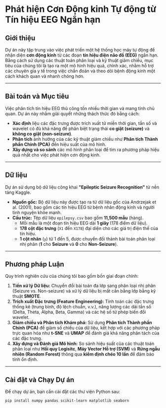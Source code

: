 # Phát hiện Cơn Động kinh Tự động từ Tín hiệu EEG Ngắn hạn

## Giới thiệu
Dự án này tập trung vào việc phát triển một hệ thống học máy tự động để nhận diện **cơn động kinh** từ các đoạn **tín hiệu điện não đồ (EEG)** ngắn hạn. Bằng cách sử dụng các thuật toán phân loại và kỹ thuật giảm chiều, mục tiêu của chúng tôi là tạo ra một mô hình hiệu quả, chính xác, nhằm hỗ trợ các chuyên gia y tế trong việc chẩn đoán và theo dõi bệnh động kinh một cách khách quan và nhanh chóng hơn.

---

## Bài toán và Mục tiêu
Việc phân tích tín hiệu EEG thủ công tốn nhiều thời gian và mang tính chủ quan. Dự án này nhằm giải quyết những thách thức đó bằng cách:
* **Xác định** liệu các đặc trưng được trích xuất từ miền thời gian, tần số và wavelet có đủ khả năng để phân biệt trạng thái **co giật (seizure)** và **không co giật (non-seizure)**.
* **Phân tích** ảnh hưởng của các kỹ thuật giảm chiều như **Phân tích Thành phần Chính (PCA)** đến hiệu suất của mô hình.
* **Xây dựng và so sánh** các mô hình phân loại để tìm ra phương pháp hiệu quả nhất cho việc phát hiện cơn động kinh.

---

## Dữ liệu
Dự án sử dụng bộ dữ liệu công khai **"Epileptic Seizure Recognition"** từ nền tảng Kaggle.
* **Nguồn gốc:** Bộ dữ liệu này được tạo ra từ dữ liệu gốc của Andrzejak et al. (2001), bao gồm các tín hiệu EEG từ bệnh nhân động kinh và người tình nguyện khỏe mạnh.
* **Cấu trúc:** Tệp dữ liệu `epilepsy.csv` bao gồm **11,500 mẫu** (hàng).
    * Mỗi mẫu là một đoạn tín hiệu EEG dài **1 giây** (178 điểm dữ liệu).
    * **178 cột đặc trưng** (`X1` đến `X178`) đại diện cho các giá trị điện thế của tín hiệu.
    * **1 cột nhãn** (`y`) từ 1 đến 5, được chuyển đổi thành bài toán phân loại nhị phân (**1** cho **Seizure** và **0** cho **Non-Seizure**).

---

## Phương pháp Luận
Quy trình nghiên cứu của chúng tôi bao gồm bốn giai đoạn chính:

1.  **Tiền xử lý Dữ liệu:** Chuyển đổi bài toán đa lớp sang phân loại nhị phân (Seizure vs. Non-seizure) và xử lý dữ liệu bị mất cân bằng lớp bằng kỹ thuật **SMOTE**.
2.  **Trích xuất Đặc trưng (Feature Engineering):** Tính toán các đặc trưng thống kê (trung bình, độ lệch chuẩn, v.v.), năng lượng các dải tần số (Delta, Theta, Alpha, Beta, Gamma) và các hệ số từ phép biến đổi wavelet.
3.  **Giảm chiều và Phân tích Khám phá:** Sử dụng **Phân tích Thành phần Chính (PCA)** để giảm số chiều của dữ liệu, kết hợp với các phương pháp trực quan hóa như **t-SNE** và **UMAP** để đánh giá khả năng phân tách của các đặc trưng.
4.  **Xây dựng và Đánh giá Mô hình:** So sánh hiệu suất của các thuật toán phân loại như **Hồi quy Logisitc**, **Máy Vector Hỗ trợ (SVM)** và **Rừng ngẫu nhiên (Random Forest)** thông qua **kiểm định chéo 10 lần** để đảm bảo tính ổn định.

---

## Cài đặt và Chạy Dự án
Để chạy dự án, bạn cần cài đặt các thư viện Python sau:
```bash
pip install numpy pandas scikit-learn matplotlib seaborn
